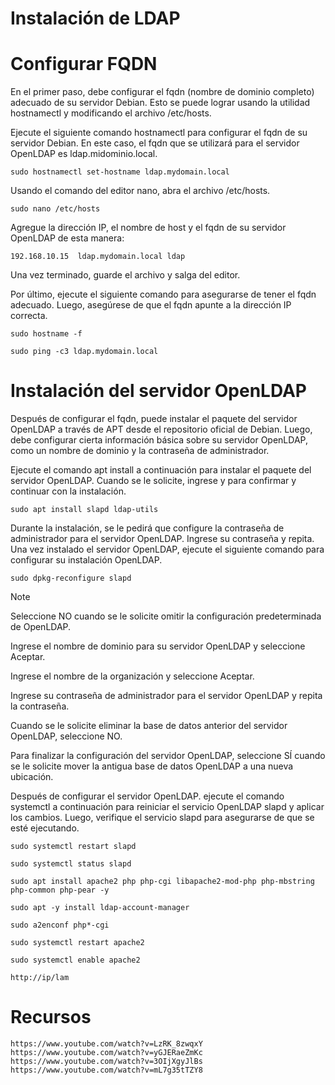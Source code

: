 # Instalación de LDAP

# Configurar FQDN

En el primer paso, debe configurar el fqdn (nombre de dominio completo) adecuado de su servidor Debian. Esto se puede lograr usando la utilidad hostnamectl y modificando el archivo /etc/hosts.

Ejecute el siguiente comando hostnamectl para configurar el fqdn de su servidor Debian. En este caso, el fqdn que se utilizará para el servidor OpenLDAP es ldap.midominio.local.

```
sudo hostnamectl set-hostname ldap.mydomain.local
```
Usando el comando del editor nano, abra el archivo /etc/hosts.
```
sudo nano /etc/hosts
```
Agregue la dirección IP, el nombre de host y el fqdn de su servidor OpenLDAP de esta manera:
```
192.168.10.15  ldap.mydomain.local ldap
```
Una vez terminado, guarde el archivo y salga del editor.

Por último, ejecute el siguiente comando para asegurarse de tener el fqdn adecuado. Luego, asegúrese de que el fqdn apunte a la dirección IP correcta.
```
sudo hostname -f
```
```
sudo ping -c3 ldap.mydomain.local
```

# Instalación del servidor OpenLDAP

Después de configurar el fqdn, puede instalar el paquete del servidor OpenLDAP a través de APT desde el repositorio oficial de Debian. 
Luego, debe configurar cierta información básica sobre su servidor OpenLDAP, como un nombre de dominio y la contraseña de administrador.

Ejecute el comando apt install a continuación para instalar el paquete del servidor OpenLDAP. Cuando se le solicite, ingrese y para confirmar y continuar con la instalación.
```
sudo apt install slapd ldap-utils
```
Durante la instalación, se le pedirá que configure la contraseña de administrador para el servidor OpenLDAP. Ingrese su contraseña y repita.
Una vez instalado el servidor OpenLDAP, ejecute el siguiente comando para configurar su instalación OpenLDAP.
```
sudo dpkg-reconfigure slapd
```
> [!NOTE]
> Seleccione NO cuando se le solicite omitir la configuración predeterminada de OpenLDAP.
> 
> Ingrese el nombre de dominio para su servidor OpenLDAP y seleccione Aceptar.
> 
> Ingrese el nombre de la organización y seleccione Aceptar.
> 
> Ingrese su contraseña de administrador para el servidor OpenLDAP y repita la contraseña.
> 
> Cuando se le solicite eliminar la base de datos anterior del servidor OpenLDAP, seleccione NO.
> 
> Para finalizar la configuración del servidor OpenLDAP, seleccione SÍ cuando se le solicite mover la antigua base de datos OpenLDAP a una nueva ubicación.

Después de configurar el servidor OpenLDAP. ejecute el comando systemctl a continuación para reiniciar el servicio OpenLDAP slapd y aplicar los cambios. Luego, verifique el servicio slapd para asegurarse de que se esté ejecutando.
```
sudo systemctl restart slapd
```
```
sudo systemctl status slapd
```
```
sudo apt install apache2 php php-cgi libapache2-mod-php php-mbstring php-common php-pear -y

sudo apt -y install ldap-account-manager

sudo a2enconf php*-cgi

sudo systemctl restart apache2

sudo systemctl enable apache2

http://ip/lam
```
# Recursos
```
https://www.youtube.com/watch?v=LzRK_8zwqxY
https://www.youtube.com/watch?v=yGJERaeZmKc
https://www.youtube.com/watch?v=3OIjXgyJlBs
https://www.youtube.com/watch?v=mL7g35tTZY8
```
